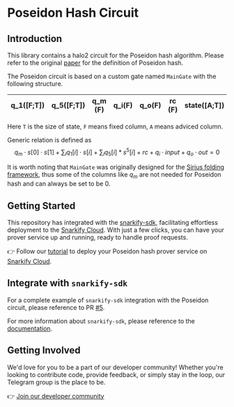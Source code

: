 # Poseidon Hash Circuit

## Introduction

This library contains a halo2 circuit for the Poseidon hash algorithm. Please refer to the original [paper](https://eprint.iacr.org/2019/458.pdf) for the definition of Poseidon hash.

The Poseidon circuit is based on a custom gate named `MainGate` with the following structure. 

| q_1([F;T])    | q_5([F;T])    |  q_m (F)   | q_i(F)    | q_o(F)    |  rc (F)   | state([A;T]) | input (A) | out (A) |
| --- | --- | --- | --- | --- | --- | ------------- | --------- | ------- |

Here `T` is the size of state, `F` means fixed column, `A` means adviced column.

Generic relation is defined as
$$q_m\cdot s[0]\cdot s[1] + \sum_i q_1[i]\cdot s[i] + \sum_i q_5[i]*s^5[i] + rc + q_i\cdot input + q_o\cdot out=0$$

It is worth noting that `MainGate` was originally designed for the [Sirius folding framework](https://github.com/snarkify/sirius), thus some of the columns like $q_m$ are not needed for Poseidon hash and can always be set to be $0$.


## Getting Started
This repository has integrated with the [snarkify-sdk](https://github.com/snarkify/snarkify-sdk),
facilitating effortless deployment to the [Snarkify Cloud](https://cloud.snarkify.io). With just a few clicks, you can have your prover service up
and running, ready to handle proof requests.

:point_right: Follow our [tutorial](https://docs.snarkify.io/introduction/deploy-your-first-prover) to deploy your Poseidon hash prover service on [Snarkify Cloud](https://cloud.snarkify.io).

## Integrate with `snarkify-sdk`

For a complete example of `snarkify-sdk` integration with the Poseidon circuit, please reference to PR [#5](/../../../pull/5).

For more information about `snarkify-sdk`, please reference to the [documentation](https://docs.snarkify.io/snarkify-cloud/integrating-snarkify-sdk).

## Getting Involved

We'd love for you to be a part of our developer community! Whether you're looking to contribute code, provide feedback, or simply stay in the loop, our Telegram group is the place to be.

:point_right: [Join our developer community](https://t.me/+oQ04SUgs6KMyMzlh)
